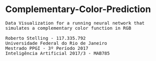 # Complementary-Color-Prediction
<pre>
Data Visualization for a running neural network that
simulates a complementary color function in RGB

Roberto Stelling - 117.335.792
Universidade Federal do Rio de Janeiro
Mestrado PPGI - 3º Período 2017
Inteligência Artificial 2017/3 - MAB785
</pre>
